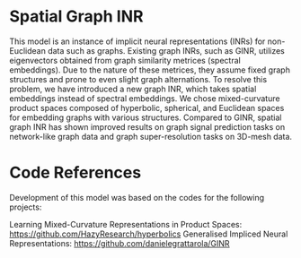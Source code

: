 # Spatial Graph INR
This model is an instance of implicit neural representations (INRs) for non-Euclidean data such as graphs.
Existing graph INRs, such as GINR, utilizes eigenvectors obtained from graph similarity metrices (spectral embeddings). Due to the nature of these metrices, they assume fixed graph structures and prone to even slight graph alternations. To resolve this problem, we have introduced a new graph INR, which takes spatial embeddings instead of spectral embeddings. We chose mixed-curvature product spaces composed of hyperbolic, spherical, and Euclidean spaces for embedding graphs with various structures.
Compared to GINR, spatial graph INR has shown improved results on graph signal prediction tasks on network-like graph data and graph super-resolution tasks on 3D-mesh data.

  
# Code References
Development of this model was based on the codes for the following projects:  

Learning Mixed-Curvature Representations in Product Spaces: https://github.com/HazyResearch/hyperbolics
Generalised Impliced Neural Representations: https://github.com/danielegrattarola/GINR
